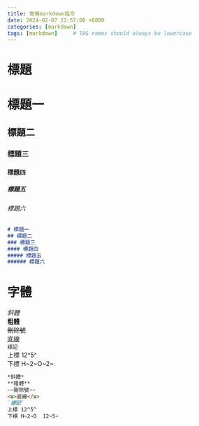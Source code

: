 ```yaml
---
title: 常用markdown指令
date: 2024-02-07 22:57:00 +0800 
categories: [markdown]
tags: [markdown]     # TAG names should always be lowercase
---
```

# **標題**  
# 標題一
## 標題二
### 標題三
#### 標題四
##### 標題五
###### 標題六  
```md
# 標題一
## 標題二
### 標題三
#### 標題四
##### 標題五
###### 標題六 
```
# **字體**  

*斜體*  
**粗體**  
~~刪除號~~  
<u>底線</u>  
`標記`  
上標 12^5^  
下標 H~2~O~2~  
```md
*斜體*  
**粗體**  
~~刪除號~~  
<u>底線</u>  
`標記`  
上標 12^5^  
下標 H~2~O  12~5~  
```
